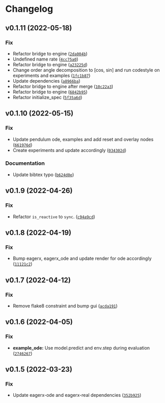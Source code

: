 # Changelog

<!--next-version-placeholder-->

## v0.1.11 (2022-05-18)
### Fix
* Refactor bridge to engine ([`2da004b`](https://github.com/eager-dev/eagerx_dcsc_setups/commit/2da004b2e11d734c656aaecf0be868038ae87776))
* Undefined name rate ([`4cc75a0`](https://github.com/eager-dev/eagerx_dcsc_setups/commit/4cc75a0ad4ee874f5c25294d6e40ab5eff8b0e52))
* Refactor bridge to engine ([`a23225d`](https://github.com/eager-dev/eagerx_dcsc_setups/commit/a23225dd5fff21a42921ffad4fd61ac25c70df75))
* Change order angle decomposition to [cos, sin] and run codestyle on experiments and examples ([`1fc1b87`](https://github.com/eager-dev/eagerx_dcsc_setups/commit/1fc1b87e68476f6f6155bccbfa1c59198ebdce16))
* Update dependencies ([`a8966ba`](https://github.com/eager-dev/eagerx_dcsc_setups/commit/a8966ba641b6738ffbadf0ece136bed6db0bea5d))
* Refactor bridge to engine after merge ([`10c22a3`](https://github.com/eager-dev/eagerx_dcsc_setups/commit/10c22a342beb7482c02a6a052c2ca8c3e1cf3057))
* Refactor bridge to engine ([`6842b95`](https://github.com/eager-dev/eagerx_dcsc_setups/commit/6842b959749e685aa484ac052c13c4c14084a1b4))
* Refactor initialize_spec ([`5f35a6d`](https://github.com/eager-dev/eagerx_dcsc_setups/commit/5f35a6dee39cbf71465c938e7a7d16e90fa628b9))

## v0.1.10 (2022-05-15)
### Fix
* Update pendulum ode, examples and add reset and overlay nodes ([`661976d`](https://github.com/eager-dev/eagerx_dcsc_setups/commit/661976d364f545f83c70aa27a356d59e0ffc5827))
* Create experiments and update accordingly ([`034302d`](https://github.com/eager-dev/eagerx_dcsc_setups/commit/034302d2b94feff6d1255012d3609a169e797b0a))

### Documentation
* Update  bibtex typo ([`b624d0e`](https://github.com/eager-dev/eagerx_dcsc_setups/commit/b624d0e5bc7e13ca4b3d86eaaae845dfb5bbfc7a))

## v0.1.9 (2022-04-26)
### Fix
* Refactor `is_reactive` to `sync`. ([`c94a9cd`](https://github.com/eager-dev/eagerx_dcsc_setups/commit/c94a9cd7491259673fd1924e8687d7d566421ac3))

## v0.1.8 (2022-04-19)
### Fix
* Bump eagerx, eagerx_ode and update render for ode accordingly ([`11121c2`](https://github.com/eager-dev/eagerx_dcsc_setups/commit/11121c21d844fd8fa5dc4b06144f271b98c9ca19))

## v0.1.7 (2022-04-12)
### Fix
* Remove flake8 constraint and bump gui ([`acda191`](https://github.com/eager-dev/eagerx_dcsc_setups/commit/acda191c9228fb341b4d339af84e66a837bac67c))

## v0.1.6 (2022-04-05)
### Fix
* **example_ode:** Use model.predict and env.step during evaluation ([`2746267`](https://github.com/eager-dev/eagerx_dcsc_setups/commit/2746267019fc37afd002c080477dcd5a202c866f))

## v0.1.5 (2022-03-23)
### Fix
* Update eagerx-ode and eagerx-real dependencies ([`352b925`](https://github.com/eager-dev/eagerx_dcsc_setups/commit/352b92531fb2968ccaac0d26c488bbb12010f02e))
